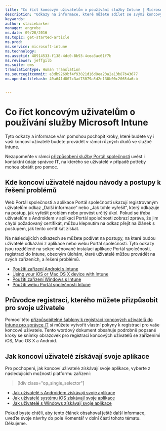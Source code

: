 ```yaml
---
title: "Co říct koncovým uživatelům o používání služby Intune | Microsoft Intune"
description: "Odkazy na informace, které můžete sdílet se svými koncovými uživateli"
keywords: 
author: staciebarker
manager: angrobe
ms.date: 09/20/2016
ms.topic: get-started-article
ms.prod: 
ms.service: microsoft-intune
ms.technology: 
ms.assetid: 48914533-f138-4dc0-8b93-4cea3ac61f7b
ms.reviewer: jeffgilb
ms.suite: ems
translationtype: Human Translation
ms.sourcegitcommit: a3db9269bf4f93021d16d8ea23a2a13b87b43677
ms.openlocfilehash: 40a641d807c3ad73079a5d2e130b00c2065da6cb


---
```




# Co říct koncovým uživatelům o používání služby Microsoft Intune

Tyto odkazy a informace vám pomohou pochopit kroky, které budete vy i vaši koncoví uživatelé budete provádět v rámci různých úkolů ve službě Intune.

Nezapomeňte v rámci [přizpůsobení služby Portál společnosti](/Intune/get-started/start-with-a-paid-subscription-to-microsoft-intune-step-7) uvést i kontaktní údaje správce IT, na kterého se uživatelé v případě potřeby mohou obrátit pro pomoc.


## Kde koncoví uživatelé najdou návody a postupy k řešení problémů

Web Portál společnosti a aplikace Portál společnosti ukazují registrovaným uživatelům odkaz „Další informace“ nebo „Jak tohle vyřešit“, který odkazuje na postup, jak vyřešit problém nebo provést určitý úkol. Pokud se třeba uživatelům s Androidem v aplikaci Portál společnosti zobrazí zpráva, že jim chybí požadovaný certifikát, můžou klepnutím na odkaz přejít na článek s postupem, jak tento certifikát získat. 

Na následujících odkazech se můžete podívat na postupy, na které budou uživatelé odkázáni z aplikace nebo webu Portál společnosti. Tyto odkazy jsou rozdělené na sekce věnované instalaci aplikace Portál společnosti, registraci do Intune, obecným úlohám, které uživatelé můžou provádět na svých zařízeních, a řešení problémů.

- [Použití zařízení Android s Intune](/Intune/EndUser/using-your-android-device-with-intune)
- [Using your iOS or Mac OS X device with Intune](/Intune/EndUser/using-your-ios-or-mac-os-x-device-with-intune)
- [Použití zařízení Windows s Intune](/Intune/EndUser/using-your-windows-device-with-intune)
- [Použití webu Portál společnosti Intune](/Intune/EndUser/using-the-intune-company-portal-website)


## Průvodce registrací, kterého můžete přizpůsobit pro svoje uživatele

Pomocí této [přizpůsobitelné šablony k registraci koncových uživatelů do Intune pro správce IT](https://gallery.technet.microsoft.com/End-user-Intune-enrollment-55dfd64a) si můžete vytvořit vlastní pokyny k registraci pro vaše koncové uživatele. Tento wordový dokument obsahuje podrobně popsané kroky se snímky obrazovek pro registraci koncových uživatelů se zařízeními iOS, Mac OS X a Android. 

## Jak koncoví uživatelé získávají svoje aplikace

Pro pochopení, jak koncoví uživatelé získávají svoje aplikace, vyberte z následujících možností platformu zařízení:

> [!div class="op_single_selector"]
- [Jak uživatelé s Androidem získávají svoje aplikace](how-your-android-users-get-their-apps.md)
- [Jak uživatelé systému iOS získávají svoje aplikace](how-your-ios-users-get-their-apps.md)
- [Jak uživatelé s Windows získávají svoje aplikace](how-your-windows-users-get-their-apps.md)



Pokud byste chtěli, aby tento článek obsahoval ještě další informace, uveďte svoje návrhy do pole Komentář v dolní části tohoto tématu. Děkujeme.



<!--HONumber=Sep16_HO5-->


